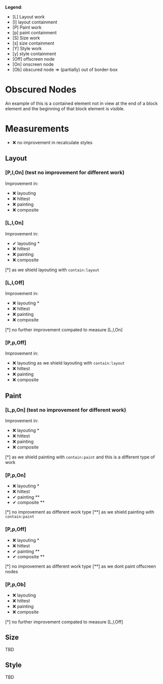**Legend**:

- [L] Layout work
- [l] layout containment
- [P] Paint work
- [p] paint containment
- [S] Size work
- [s] size containment
- [Y] Style work
- [y] style containment
- [Off] offscreen node
- [On] onscreen node
- [Ob] obscured node => (partially) out of border-box


# Obscured Nodes

An example of this is a contained element not in view at the end of a block element and the beginning of that block element is visible.

# Measurements

- ❌ no improvement in recalculate styles 

## Layout

### [P,l,On] (test no improvement for different work)
Improvement in:
- ❌ layouting
- ❌ hittest
- ❌ painting
- ❌ composite

### [L,l,On]

Improvement in:
- ✔ layouting *
- ❌ hittest
- ❌ painting
- ❌ composite

[*]  as we shield layouting with `contain:layout`

### [L,l,Off]

Improvement in:
- ❌ layouting *
- ❌ hittest
- ❌ painting
- ❌ composite

[*] no further improvement compated to measure [L,l,On]

### [P,p,Off]

Improvement in:
- ❌ layouting as we shield layouting with `contain:layout`
- ❌ hittest
- ❌ painting
- ❌ composite

## Paint

### [L,p,On] (test no improvement for different work)
Improvement in:
- ❌ layouting *
- ❌ hittest
- ❌ painting
- ❌ composite  

[*] as we shield painting with `contain:paint` and this is a different type of work 

### [P,p,On]
- ❌ layouting *
- ❌ hittest
- ✔  painting **
- ✔  composite **  

[*] no improvement as different work type
[**] as we shield painting with `contain:paint`  

### [P,p,Off]

- ❌ layouting *
- ❌ hittest
- ✔  painting **
- ✔  composite ** 

[*] no improvement as different work type
[**] as we dont paint offscreen nodes 

### [P,p,Ob]
- ❌ layouting
- ❌ hittest
- ❌ painting
- ❌ composite

[*] no further improvement compated to measure [L,l,Off]

## Size

TBD

## Style

TBD

